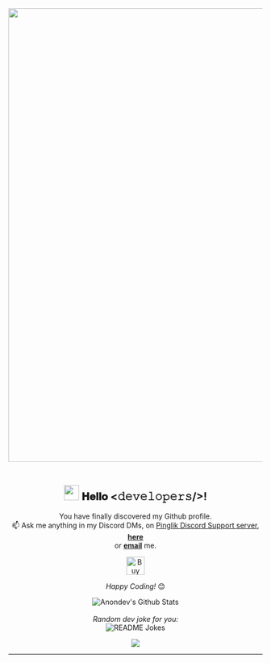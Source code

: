
<div align="center">
<a href="https://anondev.ml" target="_blank"><img src="https://i.imgur.com/e2CyvxY.png" width="900px"></a>
<br><br>
  
  
<h2><img src="https://i.imgur.com/WGZ79wF.gif" width="30px" height="30px"> 𝐇𝐞𝐥𝐥𝐨 <𝚍𝚎𝚟𝚎𝚕𝚘𝚙𝚎𝚛𝚜/>!</h2>
</div>


<div align="center">

You have finally discovered my Github profile. <br>
📫 Ask me anything in my Discord DMs, on [Pinglik Discord Support server](https://pinglik.eu/support), <a href="https://github.com/anondev-sudo/anondev-sudo/discussions"><b>here</b></a><br>
or <a href="mailto:contact@anondev.ml"><b>email</b></a> me.

<a href='https://ko-fi.com/J3J72WPRC' target='_blank'><img height='36' style='border:0px;height:36px;' src='https://cdn.ko-fi.com/cdn/kofi2.png?v=2' border='0' alt='Buy Me a Coffee at ko-fi.com' /></a>

<i>Happy Coding!</i> 😊

</div>

<div align="center">

<img align="center" src="https://github-readme-stats.vercel.app/api?username=anondev-sudo&include_all_commits=true&count_private=false&show_icons=true&line_height=20&title_color=74a0ad&icon_color=74a0ad&text_color=D3D3D3&bg_color=043654" alt="Anondev's Github Stats">

</br>
</br>
<i>Random dev joke for you:</i><br>
<img align="center" src="https://readme-jokes.vercel.app/api?theme=prussian" alt="README Jokes">

![](https://komarev.com/ghpvc/?username=anondev-sudo&color=blue)

---


</div>


<!--
**anondev-sudo/anondev-sudo** is a ✨ _special_ ✨ repository because its `README.md` (this file) appears on your GitHub profile.

Here are some ideas to get you started:

- 🔭 I’m currently working on ...
- 🌱 I’m currently learning ...
- 👯 I’m looking to collaborate on ...
- 🤔 I’m looking for help with ...
- 💬 Ask me about ...
- 📫 How to reach me: ...
- 😄 Pronouns: ...
- ⚡ Fun fact: ...
-->

